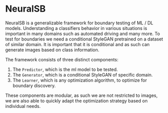 # NeuralSB
NeuralSB is a generalizable framework for boundary testing of ML / DL models. 
Understanding a classifiers behavior in various situations is important in many domains such as automated driving and many more.
To test for boundaries we need a conditional StyleGAN pretrained on a dataset of similar domain. 
It is important that it is conditional and as such can generate images based on class information.

The framework consists of three distinct components:

1) The `Predictor`, which is the ml model to be tested.
2) The `Generator`, which is a conditional StyleGAN of specific domain.
3) The `Learner`, which is any optimization algorithm, to optimize for boundary discovery.

These components are modular, as such we are not restricted to images, we are also able to quickly adapt the optimization strategy based on individual needs.